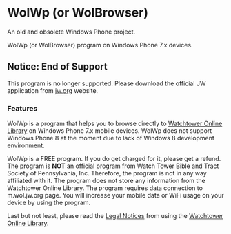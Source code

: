 # WolWp (or WolBrowser)
An old and obsolete Windows Phone project.

WolWp (or WolBrowser) program on Windows Phone 7.x devices.

## **Notice**: End of Support

This program is no longer supported. Please download the official JW application from [jw.org](http://www.jw.org/en/online-help/jw-library/) website. 

### Features

WolWp is a program that helps you to browse directly to [Watchtower Online Library](http://m.wol.jw.org) on Windows Phone 7.x mobile devices. WolWp does not support Windows Phone 8 at the moment due to lack of Windows 8 development environment.

WolWp is a FREE program. If you do get charged for it, please get a refund. The program is **NOT** an official program from Watch Tower Bible and Tract Society of Pennsylvania, Inc. Therefore, the program is not in any way affiliated with it. The program does not store any information from the Watchtower Online Library. The program requires data connection to m.wol.jw.org page. You will increase your mobile data or WiFi usage on your device by using the program.

Last but not least, please read the [Legal Notices](http://www.jw.org/apps/index.html?option=YRTNYGRsZF&txtCMSLang=E) from using the [Watchtower Online Library](http://wol.jw.org).
